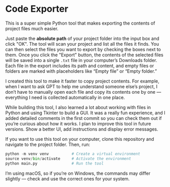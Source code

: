 # Code Exporter

This is a super simple Python tool that makes exporting the contents of project files much easier.  

Just paste the **absolute path** of your project folder into the input box and click "OK". The tool will scan your project and list all the files it finds. You can then select the files you want to export by checking the boxes next to them. Once you click the "Export" button, the contents of the selected files will be saved into a single `.txt` file in your computer’s Downloads folder. Each file in the export includes its path and content, and empty files or folders are marked with placeholders like “Empty file” or “Empty folder.”

I created this tool to make it faster to copy project contents. For example, when I want to ask GPT to help me understand someone else’s project, I don’t have to manually open each file and copy its contents one by one — everything I need is collected automatically in one place.  

While building this tool, I also learned a lot about working with files in Python and using Tkinter to build a GUI. It was a really fun experience, and I added detailed comments in the first commit so you can check them out if you’re curious about how it works. I plan to improve this tool in future versions. Show a better UI, add instructions and display error messages.

If you want to use this tool on your computer, clone this repository and navigate to the project folder. Then, run:
```python
python -m venv venv          # Create a virtual environment
source venv/bin/activate     # Activate the environment
python main.py               # Run the tool
```
I’m using macOS, so if you’re on Windows, the commands may differ slightly — check and use the correct ones for your system.
